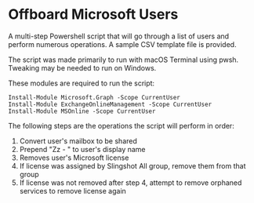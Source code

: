 # Offboard Microsoft Users

A multi-step Powershell script that will go through a list of users and perform numerous operations. A
sample CSV template file is provided.

The script was made primarily to run with macOS Terminal using pwsh. Tweaking may be needed to run on Windows.

These modules are required to run the script:
```
Install-Module Microsoft.Graph -Scope CurrentUser
Install-Module ExchangeOnlineManagement -Scope CurrentUser
Install-Module MSOnline -Scope CurrentUser
```

The following steps are the operations the script will perform in order:

1. Convert user's mailbox to be shared
2. Prepend "Zz - " to user's display name
3. Removes user's Microsoft license
4. If license was assigned by Slingshot All group, remove them from that group
5. If license was not removed after step 4, attempt to remove orphaned services to remove license again
